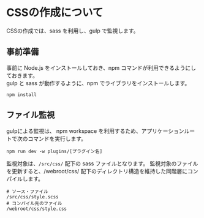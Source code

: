 # CSSの作成について

CSSの作成では、sass を利用し、gulp で監視します。

 
## 事前準備
事前に Node.js をインストールしておき、npm コマンドが利用できるようにしておきます。  
gulp と sass が動作するように、npm でライブラリをインストールします。

```shell
npm install
```

 
## ファイル監視
gulpによる監視は、 npm workspace を利用するため、アプリケーションルートで次のコマンドを実行します。

```shell
npm run dev -w plugins/[プラグイン名]
```

監視対象は、`/src/css/` 配下の sass ファイルとなります。 監視対象のファイルを更新すると、/webroot/css/ 配下のディレクトリ構造を維持した同階層にコンパイルします。

```shell
# ソース・ファイル
/src/css/style.scss
# コンパイル先のファイル
/webroot/css/style.css
```


